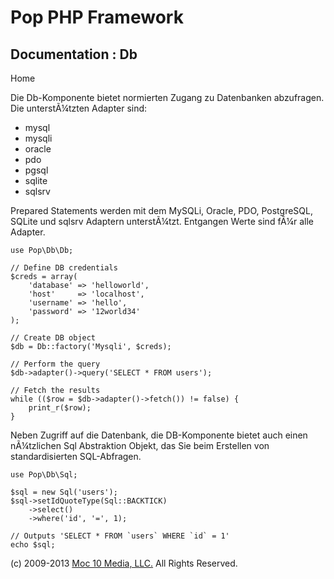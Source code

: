 Pop PHP Framework
=================

Documentation : Db
------------------

Home

Die Db-Komponente bietet normierten Zugang zu Datenbanken abzufragen.
Die unterstÃ¼tzten Adapter sind:

-   mysql
-   mysqli
-   oracle
-   pdo
-   pgsql
-   sqlite
-   sqlsrv

Prepared Statements werden mit dem MySQLi, Oracle, PDO, PostgreSQL,
SQLite und sqlsrv Adaptern unterstÃ¼tzt. Entgangen Werte sind fÃ¼r alle
Adapter.

    use Pop\Db\Db;

    // Define DB credentials
    $creds = array(
        'database' => 'helloworld',
        'host'     => 'localhost',
        'username' => 'hello',
        'password' => '12world34'
    );

    // Create DB object
    $db = Db::factory('Mysqli', $creds);

    // Perform the query
    $db->adapter()->query('SELECT * FROM users');

    // Fetch the results
    while (($row = $db->adapter()->fetch()) != false) {
        print_r($row);
    }

Neben Zugriff auf die Datenbank, die DB-Komponente bietet auch einen
nÃ¼tzlichen Sql Abstraktion Objekt, das Sie beim Erstellen von
standardisierten SQL-Abfragen.

    use Pop\Db\Sql;

    $sql = new Sql('users');
    $sql->setIdQuoteType(Sql::BACKTICK)
        ->select()
        ->where('id', '=', 1);

    // Outputs 'SELECT * FROM `users` WHERE `id` = 1'
    echo $sql;

\(c) 2009-2013 [Moc 10 Media, LLC.](http://www.moc10media.com) All
Rights Reserved.
